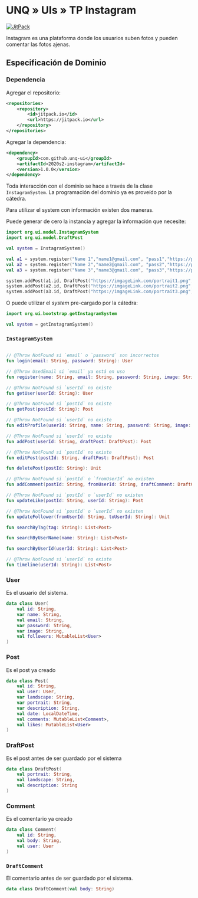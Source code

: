 # UNQ » UIs » TP Instagram

[![JitPack](https://jitpack.io/v/unq-ui/2020s2-instagram.svg)](https://jitpack.io/#unq-ui/2020s2-instagram)

Instagram es una plataforma donde los usuarios suben fotos y pueden comentar las fotos ajenas.

## Especificación de Dominio

### Dependencia

Agregar el repositorio:

```xml
<repositories>
    <repository>
        <id>jitpack.io</id>
        <url>https://jitpack.io</url>
    </repository>
</repositories>
```

Agregar la dependencia:

```xml
<dependency>
    <groupId>com.github.unq-ui</groupId>
    <artifactId>2020s2-instagram</artifactId>
    <version>1.0.0</version>
</dependency>
```

Toda interacción con el dominio se hace a través de la clase `InstagramSystem`. La programación del dominio ya es proveído por la cátedra.

Para utilizar el system con información existen dos maneras.

Puede generar de cero la instancia y agregar la información que necesite:

```kotlin
import org.ui.model.InstagramSystem
import org.ui.model.DraftPost

val system = InstagramSystem()

val a1 = system.register("Name 1","name1@gmail.com", "pass1","https://pix.example/1.png")
val a2 = system.register("Name 2","name2@gmail.com", "pass2","https://pix.example/2.png")
val a3 = system.register("Name 3","name3@gmail.com", "pass3","https://pix.example/3.png")

system.addPost(a1.id, DraftPost("https://imgageLink.com/portrait1.png", "https://imgageLink.com/landscape1.png", "description1"))
system.addPost(a2.id, DraftPost("https://imgageLink.com/portrait2.png", "https://imgageLink.com/landscape2.png", "description2"))
system.addPost(a3.id, DraftPost("https://imgageLink.com/portrait3.png", "https://imgageLink.com/landscape3.png", "description3"))
```

O puede utilizar el _system_ pre-cargado por la cátedra:

```kotlin
import org.ui.bootstrap.getInstagramSystem

val system = getInstagramSystem()
```

### `InstagramSystem`

```kotlin

// @Throw NotFound si `email` o `password` son incorrectos
fun login(email: String, password: String): User

// @Throw UsedEmail si `email` ya está en uso
fun register(name: String, email: String, password: String, image: String): User

// @Throw NotFound si `userId` no existe
fun getUser(userId: String): User

// @Throw NotFound si `postId` no existe
fun getPost(postId: String): Post

// @Throw NotFound si `userId` no existe
fun editProfile(userId: String, name: String, password: String, image: String): User

// @Throw NotFound si `userId` no existe
fun addPost(userId: String, draftPost: DraftPost): Post

// @Throw NotFound si `postId` no existe
fun editPost(postId: String, draftPost: DraftPost): Post

fun deletePost(postId: String): Unit

// @Throw NotFound si `postId` o `fromUserId` no existen
fun addComment(postId: String, fromUserId: String, draftComment: DraftComment): Post

// @Throw NotFound si `postId` o `userId` no existen
fun updateLike(postId: String, userId: String): Post

// @Throw NotFound si `postId` o `userId` no existen
fun updateFollower(fromUserId: String, toUserId: String): Unit

fun searchByTag(tag: String): List<Post>

fun searchByUserName(name: String): List<Post>

fun searchByUserId(userId: String): List<Post>

// @Throw NotFound si `userId` no existe
fun timeline(userId: String): List<Post>
```

### User

Es el usuario del sistema.

```kotlin
data class User(
    val id: String,
    var name: String,
    val email: String,
    var password: String,
    var image: String,
    val followers: MutableList<User>
)
```

### Post

Es el post ya creado

```kotlin
data class Post(
    val id: String,
    val user: User,
    var landscape: String,
    var portrait: String,
    var description: String,
    val date: LocalDateTime,
    val comments: MutableList<Comment>,
    val likes: MutableList<User>
)
```

### DraftPost

Es el post antes de ser guardado por el sistema

```kotlin
data class DraftPost(
    val portrait: String,
    val landscape: String,
    val description: String
)
```

### Comment

Es el comentario ya creado

```kotlin
data class Comment(
    val id: String,
    val body: String,
    val user: User
)
```

### `DraftComment`

El comentario antes de ser guardado por el sistema.

```kotlin
data class DraftComment(val body: String)
```
